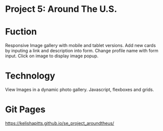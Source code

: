 # Project 5: Around The U.S.

# Fuction
Responsive Image gallery with mobile and tablet versions.
Add new cards by inputing a link and description into form.
Change profile name with form input.
Click on image to display image popup.  

# Technology 
View Images in a dynamic photo gallery.
Javascript, flexboxes and grids.  

# Git Pages
https://kelishapitts.github.io/se_project_aroundtheus/
